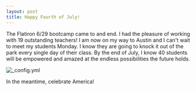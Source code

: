 ```yaml
---
layout: post
title: Happy Fourth of July!
---
```


The Flatiron 6/29 bootcamp came to and end. I had the pleasure of working with 19 outstanding teachers! I am now on my way to Austin and I can't wait to meet my students Monday. I know they are going to knock it out of the park every single day of their class. By the end of July, I know 40 students will be empowered and amazed at the endless possibilities the future holds. 

![_config.yml](http://giphy.com/gifs/galaxy-sloth-nebula-CXcZMAbkAQbF6)

In the meantime, celebrate America!